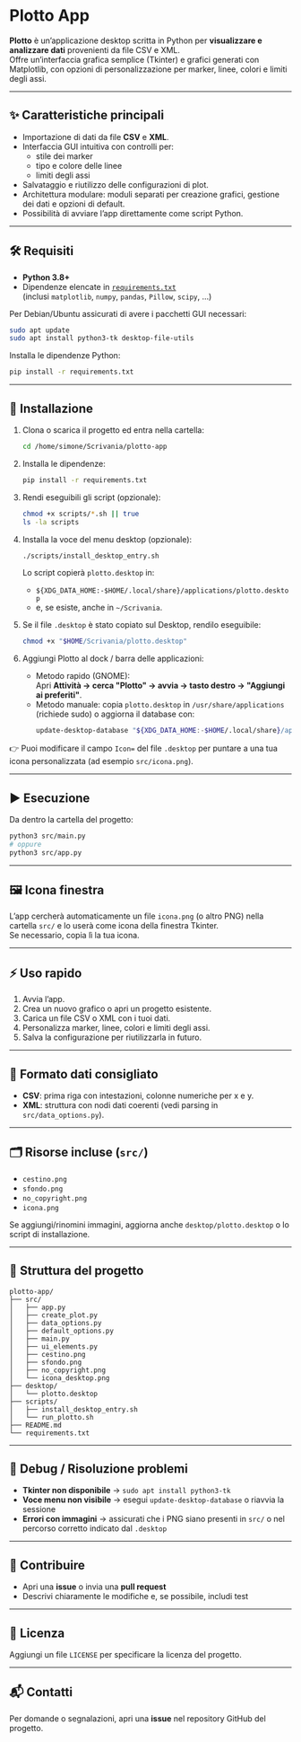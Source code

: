 # Plotto App

**Plotto** è un’applicazione desktop scritta in Python per **visualizzare e analizzare dati** provenienti da file CSV e XML.  
Offre un’interfaccia grafica semplice (Tkinter) e grafici generati con Matplotlib, con opzioni di personalizzazione per marker, linee, colori e limiti degli assi.

---

## ✨ Caratteristiche principali
- Importazione di dati da file **CSV** e **XML**.  
- Interfaccia GUI intuitiva con controlli per:
  - stile dei marker  
  - tipo e colore delle linee  
  - limiti degli assi  
- Salvataggio e riutilizzo delle configurazioni di plot.  
- Architettura modulare: moduli separati per creazione grafici, gestione dei dati e opzioni di default.  
- Possibilità di avviare l’app direttamente come script Python.  

---

## 🛠️ Requisiti
- **Python 3.8+**  
- Dipendenze elencate in [`requirements.txt`](requirements.txt)  
  (inclusi `matplotlib`, `numpy`, `pandas`, `Pillow`, `scipy`, …)  

Per Debian/Ubuntu assicurati di avere i pacchetti GUI necessari:  
```bash
sudo apt update
sudo apt install python3-tk desktop-file-utils
```

Installa le dipendenze Python:  
```bash
pip install -r requirements.txt
```

---

## 🚀 Installazione
1. Clona o scarica il progetto ed entra nella cartella:
   ```bash
   cd /home/simone/Scrivania/plotto-app
   ```
2. Installa le dipendenze:
   ```bash
   pip install -r requirements.txt
   ```
3. Rendi eseguibili gli script (opzionale):
   ```bash
   chmod +x scripts/*.sh || true
   ls -la scripts
   ```
4. Installa la voce del menu desktop (opzionale):  
   ```bash
   ./scripts/install_desktop_entry.sh
   ```
   Lo script copierà `plotto.desktop` in:
   - `${XDG_DATA_HOME:-$HOME/.local/share}/applications/plotto.desktop`  
   - e, se esiste, anche in `~/Scrivania`.  

5. Se il file `.desktop` è stato copiato sul Desktop, rendilo eseguibile:
   ```bash
   chmod +x "$HOME/Scrivania/plotto.desktop"
   ```

6. Aggiungi Plotto al dock / barra delle applicazioni:
   - Metodo rapido (GNOME):  
     Apri **Attività → cerca "Plotto" → avvia → tasto destro → "Aggiungi ai preferiti"**.  
   - Metodo manuale: copia `plotto.desktop` in `/usr/share/applications` (richiede sudo) o aggiorna il database con:  
     ```bash
     update-desktop-database "${XDG_DATA_HOME:-$HOME/.local/share}/applications"
     ```

👉 Puoi modificare il campo `Icon=` del file `.desktop` per puntare a una tua icona personalizzata (ad esempio `src/icona.png`).  

---

## ▶️ Esecuzione
Da dentro la cartella del progetto:  
```bash
python3 src/main.py
# oppure
python3 src/app.py
```

---

## 🖼️ Icona finestra
L’app cercherà automaticamente un file `icona.png` (o altro PNG) nella cartella `src/` e lo userà come icona della finestra Tkinter.  
Se necessario, copia lì la tua icona.

---

## ⚡ Uso rapido
1. Avvia l’app.  
2. Crea un nuovo grafico o apri un progetto esistente.  
3. Carica un file CSV o XML con i tuoi dati.  
4. Personalizza marker, linee, colori e limiti degli assi.  
5. Salva la configurazione per riutilizzarla in futuro.  

---

## 📂 Formato dati consigliato
- **CSV**: prima riga con intestazioni, colonne numeriche per x e y.  
- **XML**: struttura con nodi dati coerenti (vedi parsing in `src/data_options.py`).  

---

## 🗂️ Risorse incluse (`src/`)
- `cestino.png`  
- `sfondo.png`  
- `no_copyright.png`  
- `icona.png`  

Se aggiungi/rinomini immagini, aggiorna anche `desktop/plotto.desktop` o lo script di installazione.

---

## 📁 Struttura del progetto
```
plotto-app/
├── src/
│   ├── app.py
│   ├── create_plot.py
│   ├── data_options.py
│   ├── default_options.py
│   ├── main.py
│   ├── ui_elements.py
│   ├── cestino.png
│   ├── sfondo.png
│   ├── no_copyright.png
│   └── icona_desktop.png
├── desktop/
│   └── plotto.desktop
├── scripts/
│   ├── install_desktop_entry.sh
│   └── run_plotto.sh
├── README.md
└── requirements.txt
```

---

## 🐞 Debug / Risoluzione problemi
- **Tkinter non disponibile** → `sudo apt install python3-tk`  
- **Voce menu non visibile** → esegui `update-desktop-database` o riavvia la sessione  
- **Errori con immagini** → assicurati che i PNG siano presenti in `src/` o nel percorso corretto indicato dal `.desktop`  

---

## 🤝 Contribuire
- Apri una **issue** o invia una **pull request**  
- Descrivi chiaramente le modifiche e, se possibile, includi test  

---

## 📜 Licenza
Aggiungi un file `LICENSE` per specificare la licenza del progetto.  

---

## 📬 Contatti
Per domande o segnalazioni, apri una **issue** nel repository GitHub del progetto.  